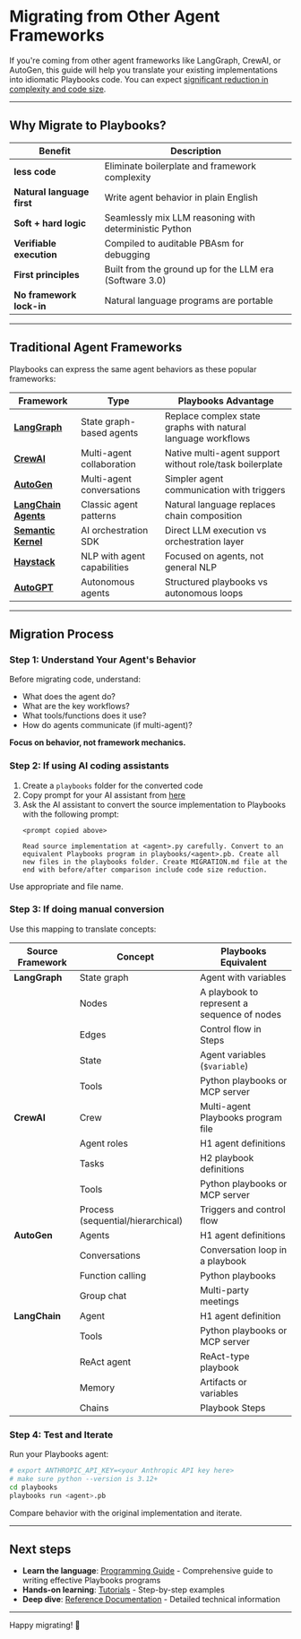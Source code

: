 # Migrating from Other Agent Frameworks

If you're coming from other agent frameworks like LangGraph, CrewAI, or AutoGen, this guide will help you translate your existing implementations into idiomatic Playbooks code. You can expect [significant reduction in complexity and code size](../reference/playbooks-traditional-comparison.md).

---

## Why Migrate to Playbooks?

| Benefit | Description |
|---------|-------------|
| **less code** | Eliminate boilerplate and framework complexity |
| **Natural language first** | Write agent behavior in plain English |
| **Soft + hard logic** | Seamlessly mix LLM reasoning with deterministic Python |
| **Verifiable execution** | Compiled to auditable PBAsm for debugging |
| **First principles** | Built from the ground up for the LLM era (Software 3.0) |
| **No framework lock-in** | Natural language programs are portable |

---

## Traditional Agent Frameworks

Playbooks can express the same agent behaviors as these popular frameworks:

| Framework | Type | Playbooks Advantage |
|-----------|------|---------------------|
| **[LangGraph](https://langchain-ai.github.io/langgraph/)** | State graph-based agents | Replace complex state graphs with natural language workflows |
| **[CrewAI](https://www.crewai.com/)** | Multi-agent collaboration | Native multi-agent support without role/task boilerplate |
| **[AutoGen](https://microsoft.github.io/autogen/)** | Multi-agent conversations | Simpler agent communication with triggers |
| **[LangChain Agents](https://python.langchain.com/docs/modules/agents/)** | Classic agent patterns | Natural language replaces chain composition |
| **[Semantic Kernel](https://learn.microsoft.com/en-us/semantic-kernel/)** | AI orchestration SDK | Direct LLM execution vs orchestration layer |
| **[Haystack](https://haystack.deepset.ai/)** | NLP with agent capabilities | Focused on agents, not general NLP |
| **[AutoGPT](https://github.com/Significant-Gravitas/AutoGPT)** | Autonomous agents | Structured playbooks vs autonomous loops |

---

## Migration Process

### Step 1: Understand Your Agent's Behavior

Before migrating code, understand:

- What does the agent do?
- What are the key workflows?
- What tools/functions does it use?
- How do agents communicate (if multi-agent)?

**Focus on behavior, not framework mechanics.**

### Step 2: If using AI coding assistants

1. Create a `playbooks` folder for the converted code
2. Copy prompt for your AI assistant from [here](ai-assistants.md#prompt-for-ai-coding-assistants)
3. Ask the AI assistant to convert the source implementation to Playbooks with the following prompt:
    ```
    <prompt copied above>

    Read source implementation at <agent>.py carefully. Convert to an equivalent Playbooks program in playbooks/<agent>.pb. Create all new files in the playbooks folder. Create MIGRATION.md file at the end with before/after comparison include code size reduction.
    ```
Use appropriate <prompt> and <agent> file name.

### Step 3: If doing manual conversion

Use this mapping to translate concepts:

| Source Framework | Concept | Playbooks Equivalent |
|------------------|---------|---------------------|
| **LangGraph** | State graph | Agent with variables |
| | Nodes | A playbook to represent a sequence of nodes |
| | Edges | Control flow in Steps |
| | State | Agent variables (`$variable`) |
| | Tools | Python playbooks or MCP server |
| **CrewAI** | Crew | Multi-agent Playbooks program file |
| | Agent roles | H1 agent definitions |
| | Tasks | H2 playbook definitions |
| | Tools | Python playbooks or MCP server |
| | Process (sequential/hierarchical) | Triggers and control flow |
| **AutoGen** | Agents | H1 agent definitions |
| | Conversations | Conversation loop in a playbook |
| | Function calling | Python playbooks |
| | Group chat | Multi-party meetings |
| **LangChain** | Agent | H1 agent definition |
| | Tools | Python playbooks or MCP server |
| | ReAct agent | ReAct-type playbook |
| | Memory | Artifacts or variables |
| | Chains | Playbook Steps |

### Step 4: Test and Iterate

Run your Playbooks agent:
```bash
# export ANTHROPIC_API_KEY=<your Anthropic API key here>
# make sure python --version is 3.12+
cd playbooks
playbooks run <agent>.pb
```

Compare behavior with the original implementation and iterate.

---

## Next steps

- **Learn the language**: [Programming Guide](../programming-guide/index.md) - Comprehensive guide to writing effective Playbooks programs
- **Hands-on learning**: [Tutorials](../tutorials/index.md) - Step-by-step examples
- **Deep dive**: [Reference Documentation](../reference/index.md) - Detailed technical information

---

Happy migrating! 🚀
